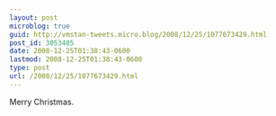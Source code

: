 ```yaml
---
layout: post
microblog: true
guid: http://vmstan-tweets.micro.blog/2008/12/25/1077673429.html
post_id: 3053405
date: 2008-12-25T01:38:43-0600
lastmod: 2008-12-25T01:38:43-0600
type: post
url: /2008/12/25/1077673429.html
---
```

Merry Christmas.
